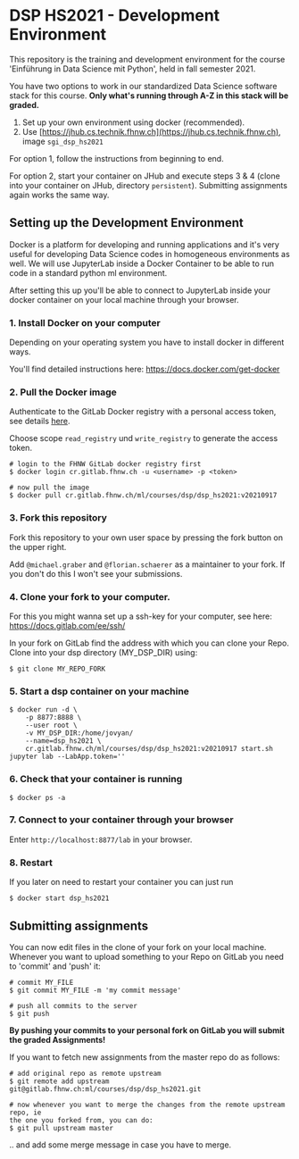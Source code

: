 # DSP HS2021 - Development Environment

This repository is the training and development environment for the course
'Einführung in Data Science mit Python', held in fall semester 2021.

You have two options to work in our standardized Data Science software stack
for this course. **Only what's running through A-Z in this stack will be graded.**
1. Set up your own environment using docker (recommended).
2. Use [https://jhub.cs.technik.fhnw.ch](https://jhub.cs.technik.fhnw.ch),
   image `sgi_dsp_hs2021`

For option 1, follow the instructions from beginning to end.  

For option 2, start your container on JHub and execute steps 3 & 4 (clone into
your container on JHub, directory `persistent`). Submitting assignments again
works the same way.


## Setting up the Development Environment 

Docker is a platform for developing and running applications and it's very
useful for developing Data Science codes in homogeneous environments as well.
We will use JupyterLab inside a Docker Container to be able to run code in a
standard python ml environment.

After setting this up you'll be able to connect to JupyterLab inside your
docker container on your local machine through your browser.


### 1. Install Docker on your computer

Depending on your operating system you have to install docker in different ways.  

You'll find detailed instructions here: https://docs.docker.com/get-docker


### 2. Pull the Docker image

Authenticate to the GitLab Docker registry with a personal access token, see
details
[here](https://docs.gitlab.com/ee/user/packages/container_registry/#authenticating-to-the-gitlab-container-registry).

Choose scope `read_registry` und `write_registry` to generate the access token.

```
# login to the FHNW GitLab docker registry first
$ docker login cr.gitlab.fhnw.ch -u <username> -p <token>

# now pull the image
$ docker pull cr.gitlab.fhnw.ch/ml/courses/dsp/dsp_hs2021:v20210917
```

### 3. Fork this repository

Fork this repository to your own user space by pressing the fork button on the
upper right.

Add `@michael.graber` and `@florian.schaerer` as a maintainer to your fork. If
you don't do this I won't see your submissions.


### 4. Clone your fork to your computer. 

For this you might wanna set up a ssh-key for your computer, see here:
https://docs.gitlab.com/ee/ssh/

In your fork on GitLab find the address with which you can clone your Repo.
Clone into your dsp directory (MY_DSP_DIR) using:

```
$ git clone MY_REPO_FORK
```


### 5. Start a dsp container on your machine

```
$ docker run -d \
    -p 8877:8888 \
    --user root \
    -v MY_DSP_DIR:/home/jovyan/
    --name=dsp_hs2021 \
    cr.gitlab.fhnw.ch/ml/courses/dsp/dsp_hs2021:v20210917 start.sh jupyter lab --LabApp.token=''
```

### 6. Check that your container is running

```
$ docker ps -a
```

### 7. Connect to your container through your browser

Enter `http://localhost:8877/lab` in your browser.


### 8. Restart

If you later on need to restart your container you can just run

```
$ docker start dsp_hs2021  
```


## Submitting assignments

You can now edit files in the clone of your fork on your local machine.
Whenever you want to upload something to your Repo on GitLab you need to
'commit' and 'push' it:

```
# commit MY_FILE
$ git commit MY_FILE -m 'my commit message'

# push all commits to the server
$ git push
```

**By pushing your commits to your personal fork on GitLab you will submit the
graded Assignments!**


If you want to fetch new assignments from the master repo do as follows:

```
# add original repo as remote upstream 
$ git remote add upstream git@gitlab.fhnw.ch:ml/courses/dsp/dsp_hs2021.git

# now whenever you want to merge the changes from the remote upstream repo, ie
the one you forked from, you can do:
$ git pull upstream master
```

.. and add some merge message in case you have to merge.

